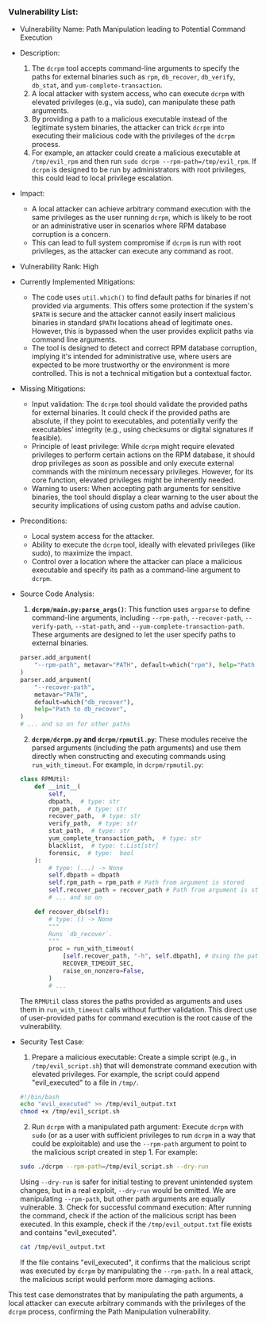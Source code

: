 ### Vulnerability List:

- Vulnerability Name: Path Manipulation leading to Potential Command Execution
- Description:
    1. The `dcrpm` tool accepts command-line arguments to specify the paths for external binaries such as `rpm`, `db_recover`, `db_verify`, `db_stat`, and `yum-complete-transaction`.
    2. A local attacker with system access, who can execute `dcrpm` with elevated privileges (e.g., via sudo), can manipulate these path arguments.
    3. By providing a path to a malicious executable instead of the legitimate system binaries, the attacker can trick `dcrpm` into executing their malicious code with the privileges of the `dcrpm` process.
    4. For example, an attacker could create a malicious executable at `/tmp/evil_rpm` and then run `sudo dcrpm --rpm-path=/tmp/evil_rpm`. If `dcrpm` is designed to be run by administrators with root privileges, this could lead to local privilege escalation.
- Impact:
    - A local attacker can achieve arbitrary command execution with the same privileges as the user running `dcrpm`, which is likely to be root or an administrative user in scenarios where RPM database corruption is a concern.
    - This can lead to full system compromise if `dcrpm` is run with root privileges, as the attacker can execute any command as root.
- Vulnerability Rank: High
- Currently Implemented Mitigations:
    - The code uses `util.which()` to find default paths for binaries if not provided via arguments. This offers some protection if the system's `$PATH` is secure and the attacker cannot easily insert malicious binaries in standard `$PATH` locations ahead of legitimate ones. However, this is bypassed when the user provides explicit paths via command line arguments.
    - The tool is designed to detect and correct RPM database corruption, implying it's intended for administrative use, where users are expected to be more trustworthy or the environment is more controlled. This is not a technical mitigation but a contextual factor.
- Missing Mitigations:
    - Input validation: The `dcrpm` tool should validate the provided paths for external binaries. It could check if the provided paths are absolute, if they point to executables, and potentially verify the executables' integrity (e.g., using checksums or digital signatures if feasible).
    - Principle of least privilege: While `dcrpm` might require elevated privileges to perform certain actions on the RPM database, it should drop privileges as soon as possible and only execute external commands with the minimum necessary privileges. However, for its core function, elevated privileges might be inherently needed.
    - Warning to users: When accepting path arguments for sensitive binaries, the tool should display a clear warning to the user about the security implications of using custom paths and advise caution.
- Preconditions:
    - Local system access for the attacker.
    - Ability to execute the `dcrpm` tool, ideally with elevated privileges (like sudo), to maximize the impact.
    - Control over a location where the attacker can place a malicious executable and specify its path as a command-line argument to `dcrpm`.
- Source Code Analysis:
    1. **`dcrpm/main.py:parse_args()`**: This function uses `argparse` to define command-line arguments, including `--rpm-path`, `--recover-path`, `--verify-path`, `--stat-path`, and `--yum-complete-transaction-path`. These arguments are designed to let the user specify paths to external binaries.
    ```python
    parser.add_argument(
        "--rpm-path", metavar="PATH", default=which("rpm"), help="Path to rpm"
    )
    parser.add_argument(
        "--recover-path",
        metavar="PATH",
        default=which("db_recover"),
        help="Path to db_recover",
    )
    # ... and so on for other paths
    ```
    2. **`dcrpm/dcrpm.py` and `dcrpm/rpmutil.py`**: These modules receive the parsed arguments (including the path arguments) and use them directly when constructing and executing commands using `run_with_timeout`. For example, in `dcrpm/rpmutil.py`:
    ```python
    class RPMUtil:
        def __init__(
            self,
            dbpath,  # type: str
            rpm_path,  # type: str
            recover_path,  # type: str
            verify_path,  # type: str
            stat_path,  # type: str
            yum_complete_transaction_path,  # type: str
            blacklist,  # type: t.List[str]
            forensic,  # type:  bool
        ):
            # type: (...) -> None
            self.dbpath = dbpath
            self.rpm_path = rpm_path # Path from argument is stored
            self.recover_path = recover_path # Path from argument is stored
            # ... and so on

        def recover_db(self):
            # type: () -> None
            """
            Runs `db_recover`.
            """
            proc = run_with_timeout(
                [self.recover_path, "-h", self.dbpath], # Using the path from argument
                RECOVER_TIMEOUT_SEC,
                raise_on_nonzero=False,
            )
            # ...
    ```
    The `RPMUtil` class stores the paths provided as arguments and uses them in `run_with_timeout` calls without further validation. This direct use of user-provided paths for command execution is the root cause of the vulnerability.

- Security Test Case:
    1. Prepare a malicious executable: Create a simple script (e.g., in `/tmp/evil_script.sh`) that will demonstrate command execution with elevated privileges. For example, the script could append "evil_executed" to a file in `/tmp/`.
    ```bash
    #!/bin/bash
    echo "evil_executed" >> /tmp/evil_output.txt
    chmod +x /tmp/evil_script.sh
    ```
    2. Run `dcrpm` with a manipulated path argument: Execute `dcrpm` with `sudo` (or as a user with sufficient privileges to run `dcrpm` in a way that could be exploitable) and use the `--rpm-path` argument to point to the malicious script created in step 1. For example:
    ```bash
    sudo ./dcrpm --rpm-path=/tmp/evil_script.sh --dry-run
    ```
    Using `--dry-run` is safer for initial testing to prevent unintended system changes, but in a real exploit, `--dry-run` would be omitted. We are manipulating `--rpm-path`, but other path arguments are equally vulnerable.
    3. Check for successful command execution: After running the command, check if the action of the malicious script has been executed. In this example, check if the `/tmp/evil_output.txt` file exists and contains "evil_executed".
    ```bash
    cat /tmp/evil_output.txt
    ```
    If the file contains "evil_executed", it confirms that the malicious script was executed by `dcrpm` by manipulating the `--rpm-path`. In a real attack, the malicious script would perform more damaging actions.

This test case demonstrates that by manipulating the path arguments, a local attacker can execute arbitrary commands with the privileges of the `dcrpm` process, confirming the Path Manipulation vulnerability.